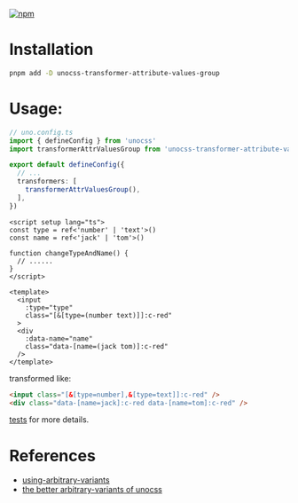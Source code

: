 [![npm](https://img.shields.io/npm/v/unocss-transformer-attribute-values-group)](https://www.npmjs.com/package/unocss-transformer-attribute-values-group)

# Installation

```sh
pnpm add -D unocss-transformer-attribute-values-group
```

# Usage:

```ts
// uno.config.ts
import { defineConfig } from 'unocss'
import transformerAttrValuesGroup from 'unocss-transformer-attribute-values-group'

export default defineConfig({
  // ...
  transformers: [
    transformerAttrValuesGroup(),
  ],
})
```

```vue
<script setup lang="ts">
const type = ref<'number' | 'text'>()
const name = ref<'jack' | 'tom'>()

function changeTypeAndName() {
  // ......
}
</script>

<template>
  <input
    :type="type"
    class="[&[type=(number text)]]:c-red"
  >
  <div
    :data-name="name"
    class="data-[name=(jack tom)]:c-red"
  />
</template>
```

transformed like:
```html
<input class="[&[type=number],&[type=text]]:c-red" />
<div class="data-[name=jack]:c-red data-[name=tom]:c-red" />
```

[tests](https://github.com/lvjiaxuan/unocss-transformer-attribute-values-group/blob/main/tests/index.test.ts) for more details.

# References

- [using-arbitrary-variants](https://tailwindcss.com/docs/hover-focus-and-other-states#using-arbitrary-variants)
- [the better arbitrary-variants of unocss](https://github.com/unocss/unocss/blob/main/packages/preset-mini/src/_variants/misc.ts#L75)
